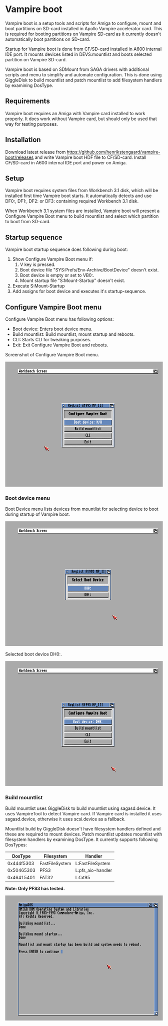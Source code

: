 # Vampire boot

Vampire boot is a setup tools and scripts for Amiga to configure, mount and boot partitions on SD-card installed in Apollo Vampire accelerator card. This is required for booting partitions on Vampire SD-card as it currently doesn't automatically boot partitions on SD-card.

Startup for Vampire boot is done from CF/SD-card installed in A600 internal IDE port. It mounts devices listed in DEVS:mountlist and boots selected partition on Vampire SD-card.

Vampire boot is based on SDMount from SAGA drivers with additional scripts and menu to simplify and automate configuration. This is done using GiggleDisk to build mountlist and patch mountlist to add filesystem handlers by examining DosType.

## Requirements

Vampire boot requires an Amiga with Vampire card installed to work properly. It does work without Vampire card, but should only be used that way for testing purposes.

## Installation

Download latest release from https://github.com/henrikstengaard/vampire-boot/releases and write Vampire boot HDF file to CF/SD-card. Install CF/SD-card in A600 internal IDE port and power on Amiga.

## Setup

Vampire boot requires system files from Workbench 3.1 disk, which will be installed first time Vampire boot starts.
It automatically detects and use DF0:, DF1:, DF2: or DF3: containing required Workbench 3.1 disk.

When Workbench 3.1 system files are installed, Vampire boot will present a Configure Vampire Boot menu to build mountlist and select which partition to boot from SD-card.

## Startup sequence

Vampire boot startup sequence does following during boot:

1. Show Configure Vampire Boot menu if:
    1. V key is pressed.
    2. Boot device file "SYS:Prefs/Env-Archive/BootDevice" doesn't exist.
    3. Boot device is empty or set to VB0:.
    4. Mount startup file "S:Mount-Startup" doesn't exist.
2. Execute S:Mount-Startup
3. Add assigns for boot device and executes it's startup-sequence.

## Configure Vampire Boot menu

Configure Vampire Boot menu has following options:

- Boot device: Enters boot device menu.
- Build mountlist: Build mountlist, mount startup and reboots.
- CLI: Starts CLI for tweaking purposes.
- Exit: Exit Configure Vampire Boot and reboots.

Screenshot of Configure Vampire Boot menu.

![Configure Vampire Boot menu](screenshots/vampire-boot1.png?raw=true)

### Boot device menu

Boot Device menu lists devices from mountlist for selecting device to boot during startup of Vampire boot.

![Select Boot Device menu](screenshots/vampire-boot2.png?raw=true)

Selected boot device DH0:.

![Configure Vampire Boot menu with boot device selected](screenshots/vampire-boot3.png?raw=true)

### Build mountlist

Build mountlist uses GiggleDisk to build mountlist using sagasd.device. It uses VampireTool to detect Vampire card. 
If Vampire card is installed it uses sagasd.device, otherwise it uses scsi.device as a fallback.

Mountlist build by GiggleDisk doesn't have filesystem handlers defined and these are required to mount devices.
Patch mountlist updates mountlist with filesystem handlers by examining DosType. It currently supports following DosTypes:

| DosType | Filesystem | Handler |
| --- | --- | --- |
| 0x444f5303 | FastFileSystem | L:FastFileSystem |
| 0x50465303 | PFS3 | L:pfs_aio-handler |
| 0x46415401 | FAT32 | L:fat95 |

**Note: Only PFS3 has tested.**

![Build mountlist](screenshots/vampire-boot4.png?raw=true)